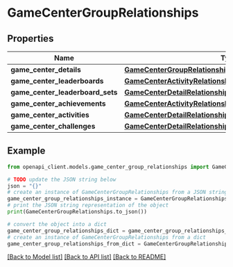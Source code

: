 # GameCenterGroupRelationships


## Properties

Name | Type | Description | Notes
------------ | ------------- | ------------- | -------------
**game_center_details** | [**GameCenterGroupRelationshipsGameCenterDetails**](GameCenterGroupRelationshipsGameCenterDetails.md) |  | [optional] 
**game_center_leaderboards** | [**GameCenterActivityRelationshipsLeaderboards**](GameCenterActivityRelationshipsLeaderboards.md) |  | [optional] 
**game_center_leaderboard_sets** | [**GameCenterDetailRelationshipsGameCenterLeaderboardSets**](GameCenterDetailRelationshipsGameCenterLeaderboardSets.md) |  | [optional] 
**game_center_achievements** | [**GameCenterActivityRelationshipsAchievements**](GameCenterActivityRelationshipsAchievements.md) |  | [optional] 
**game_center_activities** | [**GameCenterDetailRelationshipsGameCenterActivities**](GameCenterDetailRelationshipsGameCenterActivities.md) |  | [optional] 
**game_center_challenges** | [**GameCenterDetailRelationshipsGameCenterChallenges**](GameCenterDetailRelationshipsGameCenterChallenges.md) |  | [optional] 

## Example

```python
from openapi_client.models.game_center_group_relationships import GameCenterGroupRelationships

# TODO update the JSON string below
json = "{}"
# create an instance of GameCenterGroupRelationships from a JSON string
game_center_group_relationships_instance = GameCenterGroupRelationships.from_json(json)
# print the JSON string representation of the object
print(GameCenterGroupRelationships.to_json())

# convert the object into a dict
game_center_group_relationships_dict = game_center_group_relationships_instance.to_dict()
# create an instance of GameCenterGroupRelationships from a dict
game_center_group_relationships_from_dict = GameCenterGroupRelationships.from_dict(game_center_group_relationships_dict)
```
[[Back to Model list]](../README.md#documentation-for-models) [[Back to API list]](../README.md#documentation-for-api-endpoints) [[Back to README]](../README.md)


